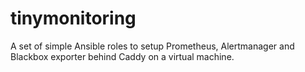 # tinymonitoring

A set of simple Ansible roles to setup Prometheus, Alertmanager and Blackbox
exporter behind Caddy on a virtual machine.
